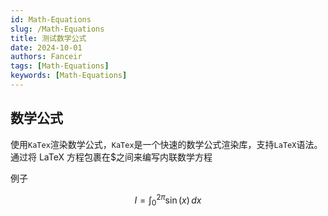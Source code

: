 ```yaml
---
id: Math-Equations
slug: /Math-Equations
title: 测试数学公式
date: 2024-10-01
authors: Fanceir
tags: [Math-Equations]
keywords: [Math-Equations]
---
```


## 数学公式

使用`KaTex`渲染数学公式，`KaTex`是一个快速的数学公式渲染库，支持`LaTeX`语法。
通过将 LaTeX 方程包裹在$之间来编写内联数学方程

例子

$$
I = \int_0^{2\pi} \sin(x)\,dx
$$
